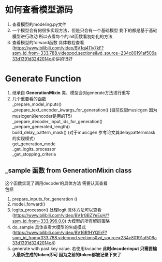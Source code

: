 # 如何查看模型源码
1. 查看模型的modeling.py文件
2. 一个模型会有何很多实现方法，但是只会有一个基础模型 剩下的都是基于基础模型进行改动 所以去看每个的init函数看初始化的方法
3. 查看模型的forward函数
具体教程查看(https://www.bilibili.com/video/BV1qj411y7kF?spm_id_from=333.788.videopod.sections&vd_source=234c80191af506a33d1391d3242014c4)讲的很好

# Generate Function
1. 继承自 **GenerationMixin** 类，模型会对generate方法进行重写
2. 几个重要看的函数  <br> _prepare_model_inputs() <br> _prepare_text_encoder_kwargs_for_generation() (目前仅限musicgen 因为musicgen的encoder是用的T5)
<br> _prepare_decoder_input_ids_for_generation() <br> _prepare_generated_length() <br> build_delay_pattern_mask() (对于musicgen 参考论文其delaypatternmask的实现模式)
<br> get_generation_mode <br> _get_logits_processor <br> _get_stopping_criteria

## _sample 函数 from GenerationMixin class
这个函数实现了调用decoder的具体方法 需要认真查看 <br> 包括 
1. prepare_inputs_for_generation ()
2. model_forward()
3. logits_processor() 处理logit
具体方法可以查看 (https://www.bilibili.com/video/BV1rGBZYeEuH/?spm_id_from=333.999.0.0) 大模型的所有解码策略
4. do_sample
具体查看大模型的生成模式(https://www.bilibili.com/video/BV16RfHYQErF?spm_id_from=333.788.videopod.sections&vd_source=234c80191af506a33d1391d3242014c4)
5. generate with past key value. 若使用kvcache **此时decoderinput 只需要输入最新生成的token即可 因为之前的token都被记录下来了**


